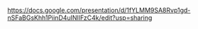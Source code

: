 https://docs.google.com/presentation/d/1fYLMM9SA8Rvp1gd-nSFaBGsKhh1PiinD4uINlIFzC4k/edit?usp=sharing
